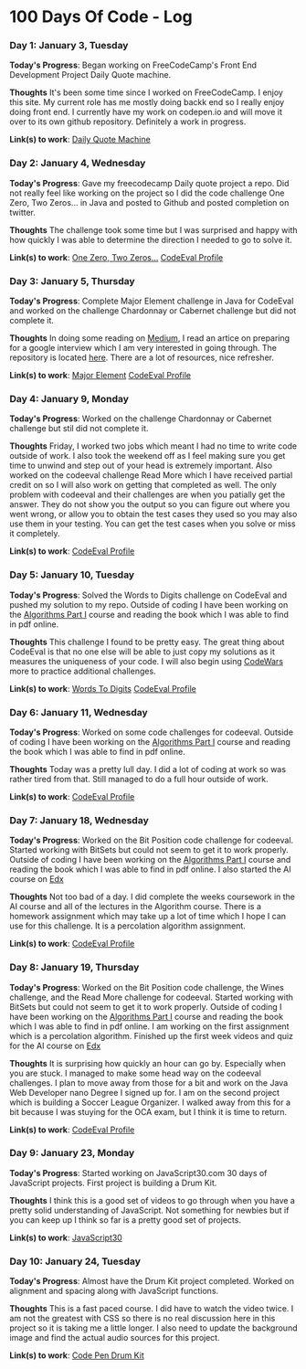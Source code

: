 # 100 Days Of Code - Log


### Day 1: January 3, Tuesday

**Today's Progress**: Began working on FreeCodeCamp's Front End Development Project Daily Quote machine.

**Thoughts** It's been some time since I worked on FreeCodeCamp.  I enjoy this site.  My current role has me mostly doing backk end so I really enjoy doing front end.  I currently have my work on codepen.io and will move it over to its own github repository.  Definitely a work in progress.  

**Link(s) to work**: [Daily Quote Machine](http://codepen.io/dvigil/pen/PZBgeV)

### Day 2: January 4, Wednesday

**Today's Progress**: Gave my freecodecamp Daily quote project a repo.  Did not really feel like working on the project so I did the code challenge One Zero, Two Zeros... in Java and posted to Github and  posted completion on twitter.  

**Thoughts** The challenge took some time but I was surprised and happy with how quickly I was able to determine the direction I needed to go to solve it.    

**Link(s) to work**: [One Zero, Two Zeros...](https://github.com/greenervigil/CodeEval/blob/master/JavaSolutions/Zeros.java)
[CodeEval Profile](https://www.codeeval.com/profile/greenervigil/)


### Day 3: January 5, Thursday

**Today's Progress**: Complete Major Element challenge in Java for CodeEval and worked on the challenge Chardonnay or Cabernet challenge but did not complete it.    

**Thoughts** In doing some reading on [Medium](Medium.com), I read an artice on preparing for a google interview which I am very interested in going through.  The repository is located [here](https://github.com/jwasham/google-interview-university).  There are a lot of resources, nice refresher.         

**Link(s) to work**: [Major Element](https://github.com/greenervigil/CodeEval/blob/master/JavaSolutions/Zeros.java)
[CodeEval Profile](https://www.codeeval.com/profile/greenervigil/)

### Day 4: January 9, Monday

**Today's Progress**: Worked on the challenge Chardonnay or Cabernet challenge but stil did not complete it.    

**Thoughts** Friday, I worked two jobs which meant I had no time to write code outside of work.  I also took the weekend off as I feel making sure you get time to unwind and step out of your head is extremely important. Also worked on the codeeval challenge Read More which I have received partial credit on so I will also work on getting that completed as well.  The only problem with codeeval and their challenges are when you patially get the answer.  They do not show you the output so you can figure out where you went wrong, or allow you to obtain the test cases they used so you may also use them in your testing.  You can get the test cases when you solve or miss it completely.        

**Link(s) to work**: [CodeEval Profile](https://www.codeeval.com/profile/greenervigil/)

### Day 5: January 10, Tuesday

**Today's Progress**: Solved the Words to Digits challenge on CodeEval and pushed my solution to my repo.  Outside of coding I have been working on the [Algorithms Part I](https://www.coursera.org/learn/algorithms-part1/home/welcome) course and reading the book which I was able to find in pdf online.   

**Thoughts** This challenge I found to be pretty easy. The great thing about CodeEval is that no one else will be able to just copy my solutions as it measures the uniqueness of your code.  I will also begin using [CodeWars](https://www.codewars.com) more to practice additional challenges.         

**Link(s) to work**: [Words To Digits](https://github.com/greenervigil/CodeEval/blob/master/JavaSolutions/WordToDigit.java)  [CodeEval Profile](https://www.codeeval.com/profile/greenervigil/)

### Day 6: January 11, Wednesday

**Today's Progress**: Worked on some code challenges for codeeval.  Outside of coding I have been working on the [Algorithms Part I](https://www.coursera.org/learn/algorithms-part1/home/welcome) course and reading the book which I was able to find in pdf online.   

**Thoughts** Today was a pretty lull day.  I did a lot of coding at work so was rather tired from that.  Still managed to do a full hour outside of work.          

**Link(s) to work**: [CodeEval Profile](https://www.codeeval.com/profile/greenervigil/)

### Day 7: January 18, Wednesday

**Today's Progress**: Worked on the Bit Position code challenge for codeeval.  Started working with BitSets but could not seem to get it to work properly.  Outside of coding I have been working on the [Algorithms Part I](https://www.coursera.org/learn/algorithms-part1/home/welcome) course and reading the book which I was able to find in pdf online.  I also started the AI course on [Edx](https://courses.edx.org/courses/course-v1:ColumbiaX+CSMM.101x+1T2017/info) 

**Thoughts** Not too bad of a day.  I did complete the weeks coursework in the AI course and all of the lectures in the Algorithm course.  There is a homework assignment which may take up a lot of time which  I hope I can use for this challenge.  It is a percolation algorithm assignment.            

**Link(s) to work**: [CodeEval Profile](https://www.codeeval.com/profile/greenervigil/)

### Day 8: January 19, Thursday

**Today's Progress**: Worked on the Bit Position code challenge, the Wines challenge, and the Read More challenge for codeeval.  Started working with BitSets but could not seem to get it to work properly.  Outside of coding I have been working on the [Algorithms Part I](https://www.coursera.org/learn/algorithms-part1/home/welcome) course and reading the book which I was able to find in pdf online.  I am working on the first assignment which is a percolation algorithm.  Finished up the first week videos and quiz for the AI course on [Edx](https://courses.edx.org/courses/course-v1:ColumbiaX+CSMM.101x+1T2017/info) 

**Thoughts** It is surprising how quickly an hour can go by.  Especially when you are stuck.  I managed to make some head way on the codeeval challenges.  I plan to move away from those for a bit and work on the Java Web Developer nano Degree I signed up for.  I am on the second project which is building a Soccer League Organizer.  I walked away from this for a bit because I was stuying for the OCA exam, but I think it is time to return.            

**Link(s) to work**: [CodeEval Profile](https://www.codeeval.com/profile/greenervigil/)

### Day 9: January 23, Monday

**Today's Progress**: Started working on JavaScript30.com 30 days of JavaScript projects.  First project is building a Drum Kit.  

**Thoughts** I think this is a good set of videos to go through when you have a pretty solid understanding of JavaScript.  Not something for newbies but if you can keep up I think so far is a pretty good set of projects.            

**Link(s) to work**: [JavaScript30](http://javascript30.com)

### Day 10: January 24, Tuesday

**Today's Progress**: Almost have the Drum Kit project completed.  Worked on alignment and spacing along with JavaScript functions.   

**Thoughts** This is a fast paced course.  I did have to watch the video twice.  I am not the greatest with CSS so there is no real discussion here in this project so it is taking me a little longer.  I also need to update the background image and find the actual audio sources for this project.            

**Link(s) to work**: [Code Pen Drum Kit](http://codepen.io/dvigil/pen/mRwpzj)

